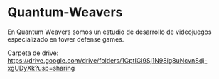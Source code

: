# Quantum-Weavers
En Quantum Weavers somos un estudio de desarrollo de videojuegos especializado en tower defense games.

Carpeta de drive: https://drive.google.com/drive/folders/1GptIGi9Sj1N98ig8uNcvnSdj-xgUDyXk?usp=sharing

